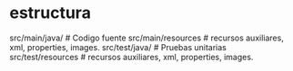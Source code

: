# estructura

src/main/java/ # Codigo fuente
src/main/resources # recursos auxiliares, xml, properties, images.
src/test/java/ # Pruebas unitarias
src/test/resources # recursos auxiliares, xml, properties, images.
